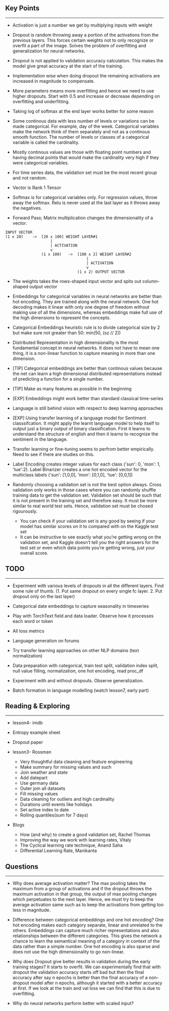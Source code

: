 ## Key Points
---

* Activation is just a number we get by multiplying inputs with weight

* Dropout is random throwing away a portion of the activations from the previous layers. This forces certain weights not to only recognize or overfit a part of the image. Solves the problem of overfitting and generalization for neural networks.

* Dropout is not applied to validation accuracy calculation. This makes the model give great accuracy at the start of the training.

* Implementation wise when doing dropout the remaining activations are increased in magnitude to compensate.	

* More parameters means more overfitting and hence we need to use higher dropouts. Start with 0.5 and increase or decrease depending on overfitting and 
underfitting.

* Taking log of softmax at the end layer works better for some reason

* Some continous data with less number of levels or variations can be made categorical. For example, day of the week. Categorical variables make the network think of them separately and not as a continous smooth function. The number of levels or classes of a categorical variable is called the cardinality.

* Mostly continous values are those with floating point numbers and having decimal points that would make the cardinality very high if they were categorical variables.

* For time series data, the validation set must be the most recent group and not random.

* Vector is Rank 1 Tensor

* Softmax is for categorical variables only. For regression values, throw away the softmax. Relu is never used at the last layer as it throws away the negatives.

* Forward Pass; Matrix multiplication changes the dimensionality of a vector.

```
INPUT VECTOR
(1 x 20)	->	[20 x 100] WEIGHT LAYER#1
					|
					| ACTIVATION
					v
				(1 x 100)	->	[100 x 2] WEIGHT LAYER#2
									|
									| ACTIVATION
									v
								(1 x 2) OUTPUT VECTOR
```

* The weights takes the rows-shaped input vector and spits out column-shaped output vector

* Embeddings for categorical variables in neural networks are better than hot encoding. They are trained along with the neural network. One hot decoding makes it linear with only one degree of freedom without making use of all the dimensions, whereas embeddings make full use of the high dimensions to represent the concepts.

* Categorical Embeddings heuristic rule is to divide categorical size by 2 but make sure not greater than 50: min(50, (sz // 2))

* Distributed Representation in high dimensionality is the most fundamental concept in neural networks. It does not have to mean one thing, it is a non-linear function to capture meaning in more than one dimension.

* [TIP] Categorical embeddings are better than continous values because the net can learn a high dimensional distributed representations instead of predicting a function for a single number.

* [TIP] Make as many features as possible in the beginning

* [EXP] Embeddings might work better than standard classical time-series

* Language is still behind vision with respect to deep learning approaches

* [EXP] Using transfer learning of a language model for Sentiment classsifcation. It might apply the learnt language model to help itself to output just a binary output of binary classification. First it learns to understand the structure of english and then it learns to recognize the sentiment in the language.

* Transfer learning or fine-tuning seems to perfrom better empirically. Need to see if there are studies on this.

* Label Encoding creates integer values for each class ('sun': 0, 'mon': 1, 'tue':2). Label Binarizer creates a one hot encoded vector for the multiclass labels ('sun': [1,0,0], 'mon': [0,1,0], 'tue': [0,0,1]) 

* Randomly choosing a validation set is not the best option always. Cross validation only works in those cases where you can randomly shuffle training data to get the validation set. Validation set should be such that it is not present in the training set and therefore easy. It must be more similar to real world test sets. Hence, validation set must be chosed rigourously.
	* You can check if your validation set is any good by seeing if your model has similar scores on it to compared with on the Kaggle test set
	* It can be instructive to see exactly what you’re getting wrong on the validation set, and Kaggle doesn’t tell you the right answers for the test set or even which data points you’re getting wrong, just your overall score.


## TODO
---

* Experiment with various levels of dropouts in all the different layers. Find some rule of thumb. (1. Put same dropout on every single fc layer. 2. Put dropout only on the last layer)

* Categorical date embeddings to capture seasonality in timeseries

* Play with TorchText field and data loader. Observe how it processes each word or token


* All loss metrics

* Language generation on forums

* Try transfer learning approaches on other NLP domains (text normalization)


- Data preparation with categorical, train test split, validation index split, null value filling, normalization, one hot encoding, read proc_df

- Experiment with and without dropouts. Observe generalization.

- Batch formation in language modelling (watch lesson7, early part)


## Reading & Exploring
---

* lesson4- imdb

* Entropy example sheet

* Dropout paper

- lesson3- Rossman
	* Very thoughtful data cleaning and feature engineering
	* Make summary for missing values and such
	* Join weather and state
	* Add datepart
	* Use germany data
	* Outer join all datasets
	* Fill missing values
	* Data cleaning for outliers and high cardinality
	* Durations until events like holidays
	* Set active index to date
	* Rolling quantiles(sum for 7 days)

- Blogs
	- How (and why) to create a good validation set, Rachel Thomas
	- Improving the way we work with learning rates, Vitaly
	- The Cyclical learning rate technique, Anand Saha
	- Differential Learning Rate, Manikanta



## Questions
---

* Why does average activation matter?
	The max pooling takes the maximum from a group of activations and if the dropout throws the maximum activation in that group, the output of max pooling changes which perpetuates to the next layer. Hence, we must try to keep the average activation same such as to keep the activations from getting too less in magnitude.

* Difference between categorical embeddings and one hot encoding?
	One hot encoding makes each category separate, linear and unrelated to the others. Embeddings can capture much richer representations and also relationships between the different categories. This gives the network a chance to learn the semantical meaning of a category in context of the data rather than a simple number. One hot encoding is also sparse and does not use the high dimensionality to go non-linear.

* Why does Dropout give better results in validation during the early training stages?
	It starts to overfit. We can experimentally find that with dropout the validation accuracy starts off bad but then the final accuracy after say n epochs is better than the final accuracy of a non-dropout model after n epochs, although it started with a better accuracy at first. If we look at the train and val loss we can find that this is due to overfitting.

* Why do neural networks perform better with scaled input?